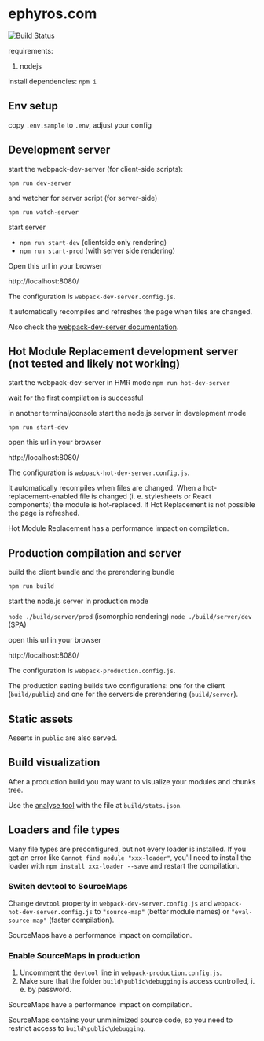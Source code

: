 # ephyros.com

[![Build Status](https://drone.opsway.com/api/badges/opsway/ephyros/status.svg)](https://drone.opsway.com/opsway/ephyros)

requirements:

1. nodejs

install dependencies: `npm i`

## Env setup

copy `.env.sample` to `.env`, adjust your config

## Development server


start the webpack-dev-server (for client-side scripts):

`npm run dev-server`

and watcher for server script (for server-side)

`npm run watch-server`

start server

- `npm run start-dev` (clientside only rendering)
- `npm run start-prod` (with server side rendering)

Open this url in your browser

http://localhost:8080/

The configuration is `webpack-dev-server.config.js`.

It automatically recompiles and refreshes the page when files are changed.

Also check the [webpack-dev-server documentation](http://webpack.github.io/docs/webpack-dev-server.html).


## Hot Module Replacement development server (not tested and likely not working)

start the webpack-dev-server in HMR mode
`npm run hot-dev-server`

wait for the first compilation is successful

in another terminal/console
start the node.js server in development mode

`npm run start-dev`

open this url in your browser

http://localhost:8080/

The configuration is `webpack-hot-dev-server.config.js`.

It automatically recompiles when files are changed. When a hot-replacement-enabled file is changed (i. e. stylesheets or React components) the module is hot-replaced. If Hot Replacement is not possible the page is refreshed.

Hot Module Replacement has a performance impact on compilation.


## Production compilation and server

build the client bundle and the prerendering bundle

`npm run build`

start the node.js server in production mode

`node ./build/server/prod` (isomorphic rendering)
`node ./build/server/dev` (SPA)

open this url in your browser

http://localhost:8080/

The configuration is `webpack-production.config.js`.

The production setting builds two configurations: one for the client (`build/public`) and one for the serverside prerendering (`build/server`).


## Static assets

Asserts in `public` are also served.


## Build visualization

After a production build you may want to visualize your modules and chunks tree.

Use the [analyse tool](http://webpack.github.io/analyse/) with the file at `build/stats.json`.


## Loaders and file types

Many file types are preconfigured, but not every loader is installed. If you get an error like `Cannot find module "xxx-loader"`, you'll need to install the loader with `npm install xxx-loader --save` and restart the compilation.


### Switch devtool to SourceMaps

Change `devtool` property in `webpack-dev-server.config.js` and `webpack-hot-dev-server.config.js` to `"source-map"` (better module names) or `"eval-source-map"` (faster compilation).

SourceMaps have a performance impact on compilation.

### Enable SourceMaps in production

1. Uncomment the `devtool` line in `webpack-production.config.js`.
2. Make sure that the folder `build\public\debugging` is access controlled, i. e. by password.

SourceMaps have a performance impact on compilation.

SourceMaps contains your unminimized source code, so you need to restrict access to `build\public\debugging`.
